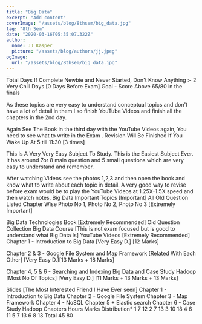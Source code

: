 ```yaml
---
title: "Big Data"
excerpt: "Add content"
coverImage: "/assets/blog/8thsem/big_data.jpg"
tag: "8th Sem"
date: "2020-03-16T05:35:07.322Z"
author:
  name: JJ Kasper
  picture: "/assets/blog/authors/jj.jpeg"
ogImage:
  url: "/assets/blog/8thsem/big_data.jpg"
---
```


<!-- @format -->

Total Days If Complete Newbie and Never Started, Don't Know Anything :- 2 Very Chill Days [0 Days Before Exam]
Goal - Score Above 65/80 in the finals

As these topics are very easy to understand conceptual topics and don't have a lot of detail in them I so finish YouTube Videos and finish all the chapters in the 2nd day.

Again See The Book in the third day with the YouTube Videos again, You need to see what to write in the Exam .
Revision Will Be Finished If You Wake Up At 5 till 11:30 [3 times]

This Is A Very Very Easy Subject To Study. This is the Easiest Subject Ever. It has around 7or 8 main question and 5 small questions which are very easy to understand and remember.

After watching Videos see the photos 1,2,3 and then open the book and know what to write about each topic in detail.
A very good way to revise before exam would be to play the YouTube Videos at 1.25X-1.5X speed and then watch notes.
Big Data Important Topics [Important]
All Old Question Listed Chapter Wise Photo No 1, Photo No 2, Photo No 3 [Extremely Important]

Big Data Technologies Book [Extremely Recommended]
Old Question Collection
Big Data Course [This is not exam focused but is good to understand what Big Data Is]
YouTube Videos [Extremely Recommended]
Chapter 1 - Introduction to Big Data [Very Easy D.] [12 Marks]

Chapter 2 & 3 - Google File System and Map Framework [Related With Each Other] [Very Easy D.][13 Marks + 18 Marks]

Chapter 4, 5 & 6 - Searching and Indexing Big Data and Case Study Hadoop [Most No Of Topics] [Very Easy D.] [11 Marks + 13 Marks + 13 Marks]

Slides [The Most Interested Friend I Have Ever seen]
Chapter 1 - Introduction to Big Data
Chapter 2 - Google File System
Chapter 3 - Map Framework
Chapter 4 - NoSQL
Chapter 5 + Elastic search
Chapter 6 - Case Study Hadoop
Chapters Hours Marks Distribution\*
1 7 12
2 7 13
3 10 18
4 6 11
5 7 13
6 8 13
Total 45 80

